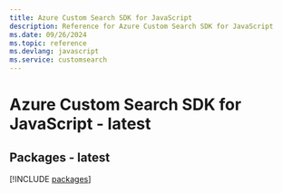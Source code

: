 ```yaml
---
title: Azure Custom Search SDK for JavaScript
description: Reference for Azure Custom Search SDK for JavaScript
ms.date: 09/26/2024
ms.topic: reference
ms.devlang: javascript
ms.service: customsearch
---
```

# Azure Custom Search SDK for JavaScript - latest
## Packages - latest
[!INCLUDE [packages](custom-search-index.md)]